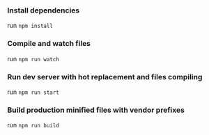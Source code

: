 ### Install dependencies
run `npm install`

### Compile and watch files
run `npm run watch`

### Run dev server with hot replacement and files compiling
run `npm run start`

### Build production minified files with vendor prefixes
run `npm run build` 


